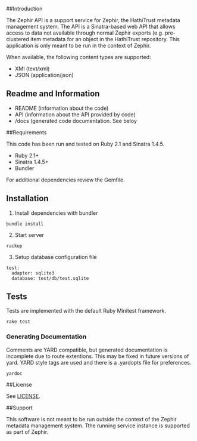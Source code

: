 
##Introduction

The Zephir API is a support service for Zephir, the HathiTrust metadata management system. 
The API is a Sinatra-based web API that allows access to data not available through
normal Zephir exports (e.g. pre-clustered item metadata for an object in the HathiTrust 
repository. This application is only meant to be run in the context of Zephir.

When available, the following content types are supported:

* XMl (text/xml)
* JSON (application/json)

## Readme and Information
* README (information about the code)
* API (information about the API provided by code)
* /docs (generated code documentation. See beloy

##Requirements

This code has been run and tested on Ruby 2.1 and Sinatra 1.4.5.

* Ruby 2.1+
* Sinatra 1.4.5+
* Bundler

For additional dependencies review the Gemfile.

## Installation

1. Install dependencies with bundler

```
bundle install
```

2. Start server

```
rackup
```

3. Setup database configuration file

```
test:
  adapter: sqlite3
  database: test/db/test.sqlite
```

## Tests

Tests are implemented with the default Ruby Minitest framework. 

```
rake test
```

### Generating Documentation
Comments are YARD compatible, but generated documentation is incomplete due to route extentions. 
This may be fixed in future versions of yard. YARD style tags are used and there is a .yardopts 
file for preferences. 

```
yardoc
```

##License

See [LICENSE](LICENSE).

##Support

This software is not meant to be run outside the context of the Zephir metadata management system. 
Tthe running service instance is supported as part of Zephir.
